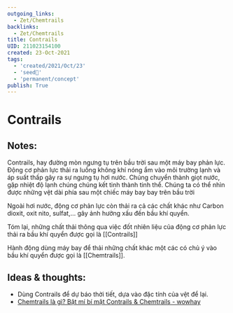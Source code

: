 ```yaml
---
outgoing_links:
  - Zet/Chemtrails
backlinks:
  - Zet/Chemtrails
title: Contrails
UID: 211023154100
created: 23-Oct-2021
tags:
  - 'created/2021/Oct/23'
  - 'seed🥜'
  - 'permanent/concept'
publish: True
---
```

# Contrails

## Notes:
Contrails, hay đường mòn ngưng tụ trên bầu trời sau một máy bay phản lực. Động cơ phản lực thải ra luồng không khí nóng ẩm vào môi trường lạnh và áp suất thấp gây ra sự ngưng tụ hơi nước. Chúng chuyển thành giọt nước, gặp nhiệt độ lạnh chúng chúng kết tinh thành tinh thể. Chúng ta có thể nhìn được những vệt dài phía sau một chiếc máy bay bay trên bầu trời

Ngoài hơi nước, động cơ phản lực còn thải ra cả các chất khác như Carbon dioxit, oxit nito, sulfat,... gây ảnh hưởng xấu đến bầu khí quyển. 

Tóm lại, những chất thải thông qua việc đốt nhiên liệu của động cơ phản lực thải ra bầu khí quyển được gọi là [[Contrails]]

Hành động dùng máy bay để thải những chất khác một các có chủ ý vào bầu khí quyển được gọi là [[Chemtrails]].

## Ideas & thoughts:
- Dùng Contrails để dự báo thời tiết, dựa vào đặc tính của vệt để lại.
- [Chemtrails là gì? Bật mí bí mật Contrails & Chemtrails - wowhay](https://wowhay.com/2021/08/chemtrails-la-gi-bat-mi-bi-mat.html)
